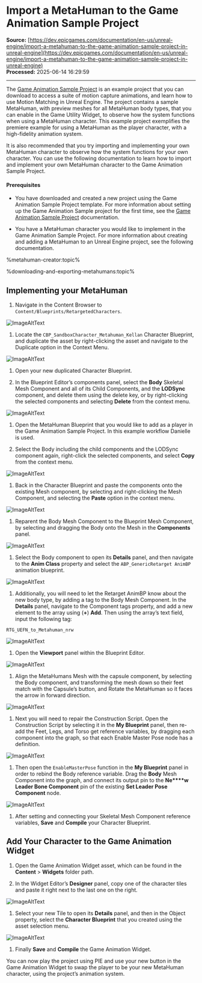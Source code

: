 # Import a MetaHuman to the Game Animation Sample Project

**Source:** [https://dev.epicgames.com/documentation/en-us/unreal-engine/import-a-metahuman-to-the-game-animation-sample-project-in-unreal-engine](https://dev.epicgames.com/documentation/en-us/unreal-engine/import-a-metahuman-to-the-game-animation-sample-project-in-unreal-engine)  
**Processed:** 2025-06-14 16:29:59

---

The [Game Animation Sample Project](/documentation/en-us/unreal-engine/game-animation-sample-project-in-unreal-engine) is an example project that you can download to access a suite of motion capture animations, and learn how to use Motion Matching in Unreal Engine. The project contains a sample MetaHuman, with preview meshes for all MetaHuman body types, that you can enable in the Game Utility Widget, to observe how the system functions when using a MetaHuman character. This example project exemplifies the premiere example for using a MetaHuman as the player character, with a high-fidelity animation system.

It is also recommended that you try importing and implementing your own MetaHuman character to observe how the system functions for your own character. You can use the following documentation to learn how to import and implement your own MetaHuman character to the Game Animation Sample Project.

#### Prerequisites

-   You have downloaded and created a new project using the Game Animation Sample Project template. For more information about setting up the Game Animation Sample project for the first time, see the [Game Animation Sample Project](/documentation/en-us/unreal-engine/game-animation-sample-project-in-unreal-engine) documentation.
    
-   You have a MetaHuman character you would like to implement in the Game Animation Sample Project. For more information about creating and adding a MetaHuman to an Unreal Engine project, see the following documentation.
    

%metahuman-creator:topic%

%downloading-and-exporting-metahumans:topic%

## Implementing your MetaHuman

1.  Navigate in the Content Browser to `Content/Blueprints/RetargetedCharacters`.

![ImageAltText](https://d1iv7db44yhgxn.cloudfront.net/documentation/images/efa8f089-b4b2-42a5-bfe5-65461bfa5c37/image_0.png)

1.  Locate the `CBP_SandboxCharacter_Metahuman_Kellan` Character Blueprint, and duplicate the asset by right-clicking the asset and navigate to the Duplicate option in the Context Menu.

![ImageAltText](https://d1iv7db44yhgxn.cloudfront.net/documentation/images/d4a0ffb2-f32e-49d6-960c-1453d9b2c03a/image_1.png)

1.  Open your new duplicated Character Blueprint.
    
2.  In the Blueprint Editor’s components panel, select the **Body** Skeletal Mesh Component and all of its Child Components, and the **LODSync** component, and delete them using the delete key, or by right-clicking the selected components and selecting **Delete** from the context menu.
    

![ImageAltText](https://d1iv7db44yhgxn.cloudfront.net/documentation/images/8bda99cc-ed70-4104-a9a3-77e0345a622d/image_2.png)

1.  Open the MetaHuman Blueprint that you would like to add as a player in the Game Animation Sample Project. In this example workflow Danielle is used.
    
2.  Select the Body including the child components and the LODSync component again, right-click the selected components, and select **Copy** from the context menu.
    

![ImageAltText](https://d1iv7db44yhgxn.cloudfront.net/documentation/images/17b75f59-edfb-4741-9e72-aa32475ec9d8/image_3.png)

1.  Back in the Character Blueprint and paste the components onto the existing Mesh component, by selecting and right-clicking the Mesh Component, and selecting the **Paste** option in the context menu.

![ImageAltText](https://d1iv7db44yhgxn.cloudfront.net/documentation/images/02d4ea9a-ca73-4341-917e-ca9efc93e7ba/image_4.png)

1.  Reparent the Body Mesh Component to the Blueprint Mesh Component, by selecting and dragging the Body onto the Mesh in the **Components** panel.

![ImageAltText](https://d1iv7db44yhgxn.cloudfront.net/documentation/images/07f54a5c-8476-4d2b-8e08-3f6bc67f4113/image_5.png)

1.  Select the Body component to open its **Details** panel, and then navigate to the **Anim Class** property and select the `ABP_GenericRetarget AnimBP` animation blueprint.

![ImageAltText](https://d1iv7db44yhgxn.cloudfront.net/documentation/images/220b4ed4-5e0f-49a4-8176-9619b8e8a9ae/image_6.png)

1.  Additionally, you will need to let the Retarget AnimBP know about the new body type, by adding a tag to the Body Mesh Component. In the **Details** panel, navigate to the Component tags property, and add a new element to the array using (**+**) **Add**. Then using the array’s text field, input the following tag:

`RTG_UEFN_to_Metahuman_nrw`

![ImageAltText](https://d1iv7db44yhgxn.cloudfront.net/documentation/images/8bed2e00-2613-496e-af50-dce9dd6a4c20/image_7.png)

1.  Open the **Viewport** panel within the Blueprint Editor.

![ImageAltText](https://d1iv7db44yhgxn.cloudfront.net/documentation/images/7ebdcb41-dca0-4260-b5c5-c9765ca6caea/image_8.png)

1.  Align the MetaHumans Mesh with the capsule component, by selecting the Body component, and transforming the mesh down so their feet match with the Capsule’s button, and Rotate the MetaHuman so it faces the arrow in forward direction.

![ImageAltText](https://d1iv7db44yhgxn.cloudfront.net/documentation/images/9653bd76-4e27-4d3d-89b7-869e973c148c/image_9.png)

1.  Next you will need to repair the Construction Script. Open the Construction Script by selecting it in the **My Blueprint** panel, then re-add the Feet, Legs, and Torso get reference variables, by dragging each component into the graph, so that each Enable Master Pose node has a definition.

![ImageAltText](https://d1iv7db44yhgxn.cloudfront.net/documentation/images/af146311-2a5d-4b86-9ce8-a435b1aece77/image_10.png)

1.  Then open the `EnableMasterPose` function in the **My Blueprint** panel in order to rebind the Body reference variable. Drag the **Body** Mesh Component into the graph, and connect its output pin to the **Ne****w Leader Bone Component** pin of the existing **Set Leader Pose Component** node.

![ImageAltText](https://d1iv7db44yhgxn.cloudfront.net/documentation/images/2c7d94c6-7f7a-4c35-8a6b-f537859befab/image_11.png)

1.  After setting and connecting your Skeletal Mesh Component reference variables, **Save** and **Compile** your Character Blueprint.

## Add Your Character to the Game Animation Widget

1.  Open the Game Animation Widget asset, which can be found in the **Content** > **Widgets** folder path.
    
2.  In the Widget Editor’s **Designer** panel, copy one of the character tiles and paste it right next to the last one on the right.
    

![ImageAltText](https://d1iv7db44yhgxn.cloudfront.net/documentation/images/52848c05-7844-4d93-bf9d-4a9af4c890b7/image_12.png)

1.  Select your new Tile to open its **Details** panel, and then in the Object property, select the **Character Blueprint** that you created using the asset selection menu.

![ImageAltText](https://d1iv7db44yhgxn.cloudfront.net/documentation/images/277e5d93-d198-40ec-8c69-048e8d14ac5f/image_13.png)

1.  Finally **Save** and **Compile** the Game Animation Widget.

You can now play the project using PIE and use your new button in the Game Animation Widget to swap the player to be your new MetaHuman character, using the project’s animation system.